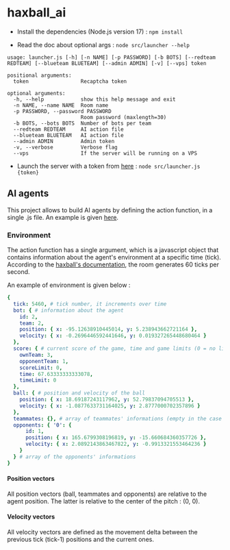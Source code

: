 # haxball_ai

- Install the dependencies (Node.js version 17) :
`npm install`

- Read the doc about optional args :
`node src/launcher --help`

```
usage: launcher.js [-h] [-n NAME] [-p PASSWORD] [-b BOTS] [--redteam REDTEAM] [--blueteam BLUETEAM] [--admin ADMIN] [-v] [--vps] token

positional arguments:
  token                 Recaptcha token

optional arguments:
  -h, --help            show this help message and exit
  -n NAME, --name NAME  Room name
  -p PASSWORD, --password PASSWORD
                        Room password (maxlength=30)
  -b BOTS, --bots BOTS  Number of bots per team
  --redteam REDTEAM     AI action file
  --blueteam BLUETEAM   AI action file
  --admin ADMIN         Admin token
  -v, --verbose         Verbose flag
  --vps                 If the server will be running on a VPS
  ```

- Launch the server with a token from [here](https://www.haxball.com/headlesstoken) :
`node src/launcher.js {token}`

## AI agents

This project allows to build AI agents by defining the action function, in a single .js file. An example is given [here](src/simple_ai.js).

### Environment

The action function has a single argument, which is a javascript object that contains information about the agent's environment at a specific time (tick). According to the [haxball's documentation](https://github.com/haxball/haxball-issues/wiki/Headless-Host), the room generates 60 ticks per second.

An example of environment is given below :
```yaml
{
  tick: 5460, # tick number, it increments over time
  bot: { # information about the agent
    id: 2,
    team: 2,
    position: { x: -95.12638910445014, y: 5.238943662721164 },
    velocity: { x: -0.2696446592441646, y: 0.019327265448680464 }
  },
  score: { # current score of the game, time and game limits (0 = no limit)
    ownTeam: 3,
    opponentTeam: 1,
    scoreLimit: 0,
    time: 67.63333333333078,
    timeLimit: 0
  },
  ball: { # position and velocity of the ball
    position: { x: 18.69187243117962, y: 52.79837094705513 },
    velocity: { x: -1.0877633731164025, y: 2.8777000702357896 }
  },
  teammates: {}, # array of teammates' informations (empty in the case 1vs1)
  opponents: { '0': { 
      id: 1, 
      position: { x: 165.6799308196819, y: -15.660684360357726 },
      velocity: { x: 2.0892143863467822, y: -0.9913321553464236 } 
    } 
  } # array of the opponents' informations
}
```
 
 #### Position vectors
 
All position vectors (ball, teammates and opponents) are relative to the agent position. The latter is relative to the center of the pitch : (0, 0).
 
 #### Velocity vectors
 
All velocity vectors are defined as the movement delta between the previous tick (tick-1) positions and the current ones.
 
